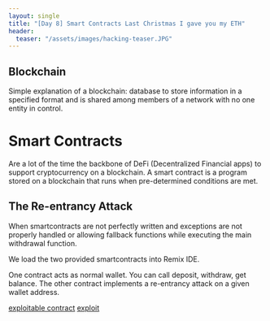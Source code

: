 ```yaml
---
layout: single
title: "[Day 8] Smart Contracts Last Christmas I gave you my ETH"
header:
  teaser: "/assets/images/hacking-teaser.JPG"
---
```


## Blockchain
Simple explanation of a blockchain:  database to store information in a specified format and is shared among members of a network with no one entity in control.

# Smart Contracts
Are a lot of the time the backbone of DeFi (Decentralized Financial apps) to support cryptocurrency on a blockchain. 
A smart contract is a program stored on a blockchain that runs when pre-determined conditions are met.

## The Re-entrancy Attack
When smartcontracts are not perfectly written and exceptions are not properly handled or allowing fallback functions while executing the main withdrawal function. 

We load the two provided smartcontracts into Remix IDE.

One contract acts as normal wallet. You can call deposit, withdraw, get balance. 
The other contract implements a re-entrancy attack on a given wallet address. 

[exploitable contract](/assets/images/tryhackme/day8/EtherStore.sol)
[exploit](/assets/images/tryhackme/day8/Attack.sol)